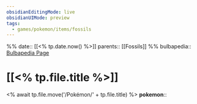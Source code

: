 ```yaml
---
obsidianEditingMode: live
obsidianUIMode: preview
tags:
  - games/pokemon/items/fossils
---
```

%%
date:: [[<% tp.date.now() %>]]
parents:: [[Fossils]]
%%
bulbapedia:: [Bulbapedia Page]()

# [[<% tp.file.title %>]]
<% await tp.file.move('/Pokémon/' + tp.file.title) %>
**pokemon**:: 